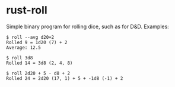 # rust-roll
Simple binary program for rolling dice, such as for D&D. Examples:

```
$ roll --avg d20+2
Rolled 9 = 1d20 (7) + 2
Average: 12.5
```
```
$ roll 3d8
Rolled 14 = 3d8 (2, 4, 8)
```
```
$ roll 2d20 + 5 - d8 + 2
Rolled 24 = 2d20 (17, 1) + 5 + -1d8 (-1) + 2
```
